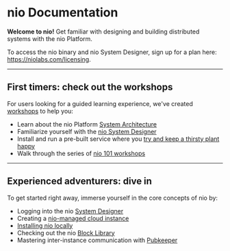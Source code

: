 # nio Documentation

**Welcome to nio!** Get familiar with designing and building distributed systems with the nio Platform.

To access the nio binary and nio System Designer, sign up for a plan here: <https://niolabs.com/licensing>.

---

## First timers: check out the workshops

For users looking for a guided learning experience, we've created [workshops](http://workshops.n.io) to help you:

* Learn about the nio Platform [System Architecture](http://workshops.n.io/architecture/)
* Familiarize yourself with the [nio System Designer](https://workshops.n.io/system-designer/)
* Install and run a pre-built service where you [try and keep a thirsty plant happy](http://workshops.n.io/distributed-demonstration/)
* Walk through the series of [nio 101 workshops](https://workshops.n.io/nio-101/)

---

## Experienced adventurers: dive in

To get started right away, immerse yourself in the core concepts of nio by:

* Logging into the nio [System Designer](https://designer.n.io)
* Creating a [nio-managed cloud instance](/running-nio/in-the-cloud.md)
* [Installing nio locally](/installation/README.md)
* Checking out the nio [Block Library](https://blocks.n.io)
* Mastering inter-instance communication with [Pubkeeper](https://docs.pubkeeper.com)
